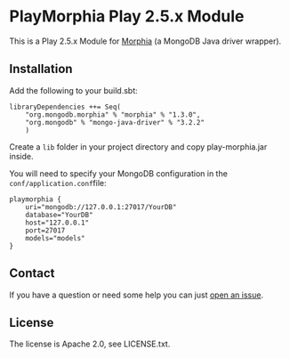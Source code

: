PlayMorphia Play 2.5.x Module
=====================================

This is a Play 2.5.x Module for [Morphia](http://mongodb.github.io/morphia/)
(a MongoDB Java driver wrapper).

Installation
-----------

Add the following to your build.sbt:

    libraryDependencies ++= Seq(
        "org.mongodb.morphia" % "morphia" % "1.3.0",
        "org.mongodb" % "mongo-java-driver" % "3.2.2"
        )


Create a `lib` folder in your project directory and copy play-morphia.jar inside.

You will need to specify your MongoDB configuration in the `conf/application.conf`file:

    playmorphia {
        uri="mongodb://127.0.0.1:27017/YourDB"
        database="YourDB"
        host="127.0.0.1"
        port=27017
        models="models"
    }

Contact
-------

If you have a question or need some help you can just [open an issue](https://github.com/morellik/play-morphia/issues). 

License
-------

The license is Apache 2.0, see LICENSE.txt.
